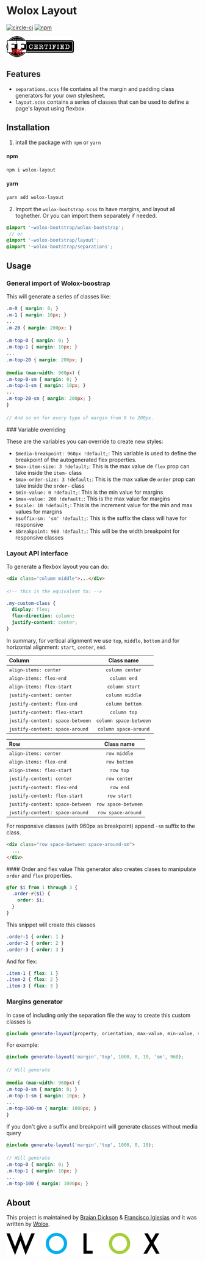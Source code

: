 # Wolox Layout

[![circle-ci](https://img.shields.io/circleci/project/github/Wolox/wolox-layout.svg)](https://circleci.com/gh/Wolox/wolox-layout)
[![npm](https://img.shields.io/npm/v/wolox-layout.svg)](https://www.npmjs.com/package/wolox-layout)

[![FEArmy](./assets/FEA_icon.png)](https://github.com/orgs/Wolox/teams/front-end-army/members)

## Features

* `separations.scss` file contains all the margin and padding class generators for your own stylesheet.
* `layout.scss` contains a series of classes that can be used to define a page's layout using flexbox.

## Installation

1.  intall the package with `npm` or `yarn`

#### npm

```bash
npm i wolox-layout
```

#### yarn

```bash
yarn add wolox-layout
```

2. Import the `wolox-bootstrap.scss` to have margins, and layout all toghether. Or you can import them separately if needed.

```scss
@import '~wolox-bootstrap/wolox-bootstrap';
 // or
@import '~wolox-bootstrap/layout';
@import '~wolox-bootstrap/separations';
```

## Usage

### General import of Wolox-boostrap

This will generate a series of classes like:
```scss
.m-0 { margin: 0; }
.m-1 { margin: 10px; }
...
.m-20 { margin: 200px; }

.m-top-0 { margin: 0; }
.m-top-1 { margin: 10px; }
...
.m-top-20 { margin: 200px; }

@media (max-width: 960px) {
.m-top-0-sm { margin: 0; }
.m-top-1-sm { margin: 10px; }
...
.m-top-20-sm { margin: 200px; }
}

// And so on for every type of margin from 0 to 200px.
```
### Variable overriding

These are the variables you can override to create new styles:
- `$media-breakpoint: 960px !default;`:
This variable is used to define the breakpoint of the autogenerated flex properties.
- `$max-item-size: 3 !default;`:
This is the max value de `flex` prop can take inside the `item-` class
- `$max-order-size: 3 !default;`:
This is the max value de `order` prop can take inside the `order-` class
- `$min-value: 0 !default;`:
This is the min value for margins
- `$max-value: 200 !default;`:
This is the max value for margins
- `$scale: 10 !default;`:
This is the increment value for the min and max values for margins
- `$suffix-sm: 'sm' !default;`:
This is the suffix the class will have for responsive
- `$breakpoint: 960 !default;`:
This will be the width breakpoint for responsive classes

### Layout API interface
To generate a flexbox layout you can do:
```html
<div class="column middle">...</div>

<!-- this is the equivalent to: -->
```
```scss
.my-custom-class {
  display: flex;
  flex-direction: column;
  justify-content: center;
}
```

In summary, for vertical alignment we use `top`, `middle`, `bottom` and for horizontal alignment: `start`, `center`, `end`.

| Column  | Class name  |
| :------------ |:---------------:|
| `align-items: center`      | `column center` |
| `align-items: flex-end`      | `column end` |
| `align-items: flex-start`      | `column start` |
| `justify-content: center`      | `column middle` |
| `justify-content: flex-end`      | `column bottom` |
| `justify-content: flex-start`      | `column top` |
| `justify-content: space-between`      | `column space-between` |
| `justify-content: space-around`      | `column space-around` |


| Row  | Class name  |
| :------------ |:---------------:|
| `align-items: center`      | `row middle` |
| `align-items: flex-end`      | `row bottom` |
| `align-items: flex-start`      | `row top` |
| `justify-content: center`      | `row center` |
| `justify-content: flex-end`      | `row end` |
| `justify-content: flex-start`      | `row start` |
| `justify-content: space-between`      | `row space-between` |
| `justify-content: space-around`      | `row space-around` |

For responsive classes (with 960px as breakpoint) append `-sm` suffix to the class.


```html
<div class="row space-between space-around-sm">
  ...
</div>
```

#### Order and flex value
This generator also creates clases to manipulate `order` and `flex` properties.

```scss
@for $i from 1 through 3 {
  .order-#{$i} {
    order: $i;
  }
}
```
This snippet will create this classes

```scss
.order-1 { order: 1 }
.order-2 { order: 2 }
.order-3 { order: 3 }
```

And for flex:
```scss
.item-1 { flex: 1 }
.item-2 { flex: 2 }
.item-3 { flex: 3 }
```

### Margins generator
In case of including only the separation file the way to create this custom classes is
```scss
@include generate-layout(property, orientation, max-value, min-value, scale, suffix, breakpoint);
```

For example:
```scss
@include generate-layout('margin','top', 1000, 0, 10, 'sm', 960);

// Will generate

@media (max-width: 960px) {
.m-top-0-sm { margin: 0; }
.m-top-1-sm { margin: 10px; }
...
.m-top-100-sm { margin: 1000px; }
}
```

If you don't give a suffix and breakpoint will generate classes without media query

```scss
@include generate-layout('margin','top', 1000, 0, 10);

// Will generate
.m-top-0 { margin: 0; }
.m-top-1 { margin: 10px; }
...
.m-top-100 { margin: 1000px; }
```
## About

This project is maintained by [Braian Dickson](https://github.com/braiandickson) & [Francisco Iglesias](https://github.com/frankiglesias) and it was written by [Wolox](http://www.wolox.com.ar).

![Wolox](https://raw.githubusercontent.com/Wolox/press-kit/master/logos/logo_banner.png)
